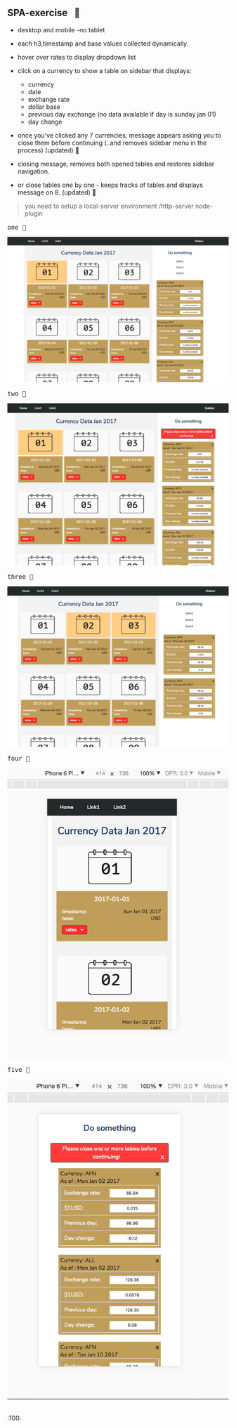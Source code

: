 SPA-exercise  &nbsp; :rocket:
--------

- desktop and mobile -no tablet
- each h3,timestamp and base values collected dynamically.
- hover over rates to display dropdown list
- click on a currency to show a table on sidebar that displays:
  +  currency
  +  date
  +  exchange rate
  +  dollar base
  +  previous day exchange (no data available if day is sunday jan 01)
  +  day change

- once you've clicked any 7 currencies, message appears asking you to close them
  before continuing  (..and removes sidebar menu in the process) (updated) :hammer:    
- closing message, removes both opened tables and restores sidebar navigation.
- or close tables one by one - keeps tracks of tables and displays message on 8.  (updated) :hammer:

> you need to setup a local-server environment /http-server node-plugin

<kbd>one :ticket:</kbd>

![](public/images/desktop1.png) 


<kbd>two :ticket:</kbd>

![](public/images/desktop2.png) 


<kbd>three :ticket:</kbd>

![](public/images/desktop3.png) 


<kbd>four :ticket:</kbd>

![](public/images/mobile1.png) 


<kbd>five :ticket:</kbd>

![](public/images/mobile2.png) 










<br/>
:100:
